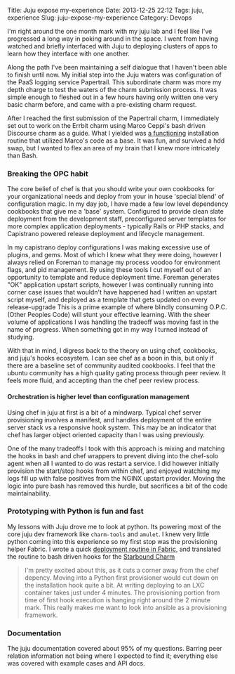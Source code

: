 Title: Juju expose my-experience
Date: 2013-12-25 22:12
Tags: juju, experience
Slug: juju-expose-my-experience
Category: Devops

I'm right around the one month mark with my juju lab and I feel like I've progressed a long way in poking around in the space. I went from having watched and briefly interfaced with Juju to deploying clusters of apps to learn how they interface with one another.

Along the path I've been maintaining a self dialogue that I haven't been able to finish until now. My initial step into the Juju waters was configuration of the PaaS logging service Papertrail. This subordinate charm was more my depth charge to test the waters of the charm submission process. It was simple enough to fleshed out in a few hours having only written one very basic charm before, and came with a pre-existing charm request.

After I reached the first submission of the Papertrail charm, I immediately set out to work on the Errbit charm using Marco Ceppi's bash driven Discourse charm as a guide. What I yielded was [a functioning](https://github.com/chuckbutler/errbit-charm/commit/c11c50785c4042933a39857f830100310340fd15) installation routine that utilized Marco's code as a base. It was fun, and survived a hdd swap, but I wanted to flex an area of my brain that I knew more intricately than Bash.


### Breaking the OPC habit

The core belief of chef is that you should write your own cookbooks for your organizational needs and deploy from your in house 'special blend' of configuration magic. In my day job, I have made a few low level dependency cookbooks that give me a 'base' system. Configured to provide clean slate deployment from the development staff, preconfigured server templates for more complex application deployments - typically Rails or PHP stacks, and Capistrano powered release deployment and lifecycle management.

In my capistrano deploy configurations I was making excessive use of plugins, and gems. Most of which I knew what they were doing, however I always relied on Foreman to manage my process voodoo for environment flags, and pid management. By using these tools I cut myself out of an opportunity to template and reduce deployment time. Foreman generates "OK" application upstart scripts, however I was continually running into corner case issues that wouldn't have happened had I written an upstart script myself, and deployed as a template that gets updated on every release-upgrade This is a prime example of where blindly consuming O.P.C. (Other Peoples Code) will stunt your effective learning. With the sheer volume of applications I was handling the tradeoff was moving fast in the name of progress. When something got in my way I turned instead of studying.  

With that in mind, I digress back to the theory on using chef, cookbooks, and juju's hooks ecosystem.  I can see chef as a boon in this, but only if there are a baseline set of community audited cookbooks. I feel that the ubuntu community has a high quality gating process through peer review. It feels more fluid, and accepting than the chef peer review process.



#### Orchestration is higher level than configuration management

Using chef in juju at first is a bit of a mindwarp. Typical chef server provisioning involves a manifest, and handles deployment of the entire server stack vs a responsive hook system. This may be an indicator that chef has larger object oriented capacity than I was using previously.

One of the many tradeoffs I took with this approach is mixing and matching the hooks in bash and chef wrappers to prevent diving into the chef-solo agent when all I wanted to do was restart a service. I did however initially provision the start/stop hooks from within chef, and enjoyed watching my logs fill up with false positives from the NGINX upstart provider. Moving the logic into pure bash has removed this hurdle, but sacrifices a bit of the code maintainability.



### Prototyping with Python is fun and fast

My lessons with Juju drove me to look at python. Its powering most of the core juju dev framework like `charm-tools` and `amulet`. I knew very little python coming into this experience so my first stop was the provisioning helper Fabric. I wrote a quick [deployment routine in Fabric](http://blog.dasroot.net/fabric-qemu-and-steamcmd/), and translated the routine to bash driven hooks for the [Starbound Charm](https://github.com/chuckbutler/starbound-charm/)


>I'm pretty excited about this, as it cuts a corner away from the chef depency. Moving into a Python first provisioner would cut down on the installation hook quite a bit. At writing deploying to an LXC container takes just under 4 minutes. The provisioning portion from time of first hook execution is hanging right around the 2 minute mark. This really makes me want to look into ansible as a provisioning framework.





### Documentation

The juju documentation covered about 95% of my questions. Barring peer relation information not being where I expected to find it; everything else was covered with example cases and API docs.

